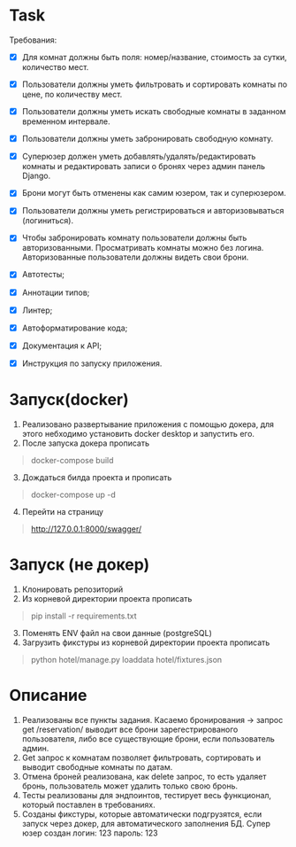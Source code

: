 # Task
Требования:
- [x] Для комнат должны быть поля: номер/название, стоимость за сутки, количество
мест.
- [x] Пользователи должны уметь фильтровать и сортировать комнаты по цене, по
количеству мест.
- [x] Пользователи должны уметь искать свободные комнаты в заданном временном
интервале.
- [x] Пользователи должны уметь забронировать свободную комнату.
- [x] Суперюзер должен уметь добавлять/удалять/редактировать комнаты и
редактировать записи о бронях через админ панель Django.
- [x] Брони могут быть отменены как самим юзером, так и суперюзером.
- [x] Пользователи должны уметь регистрироваться и авторизовываться (логиниться).
- [x] Чтобы забронировать комнату пользователи должны быть авторизованными.
Просматривать комнаты можно без логина. Авторизованные пользователи должны
видеть свои брони.

- [x] Автотесты;
- [x] Аннотации типов;
- [x] Линтер;
- [x] Автоформатирование кода;
- [x] Документация к API;
- [x] Инструкция по запуску приложения.

# Запуск(docker)
1. Реализовано развертывание приложения с помощью докера, для этого небходимо установить docker desktop и запустить его.
2. После запуска докера прописать
>  docker-compose build
3. Дождаться билда проекта и прописать
> docker-compose up -d
4. Перейти на страницу
> http://127.0.0.1:8000/swagger/
# Запуск (не докер)
1. Клонировать репозиторий
2. Из корневой директории проекта прописать
> pip install -r requirements.txt
3. Поменять ENV файл на свои данные (postgreSQL)
4. Загрузить фикстуры из корневой директории проекта прописать
> python hotel/manage.py loaddata hotel/fixtures.json
# Описание
1. Реализованы все пункты задания. Касаемо бронирования -> запрос get /reservation/ выводит все брони зарегестрированого пользователя, либо все существующие брони, если пользователь админ.
2. Get запрос к комнатам позволяет фильтровать, сортировать и выводит свободные комнаты по датам.
3. Отмена броней реализована, как delete запрос, то есть удаляет бронь, пользователь может удалить только свою бронь.
4. Тесты реализованы для эндпоинтов, тестирует весь функционал, который поставлен в требованиях.
5. Созданы фикстуры, которые автоматически подгрузятся, если запуск через докер, для автоматического заполнения БД. Супер юзер создан логин: 123 пароль: 123
